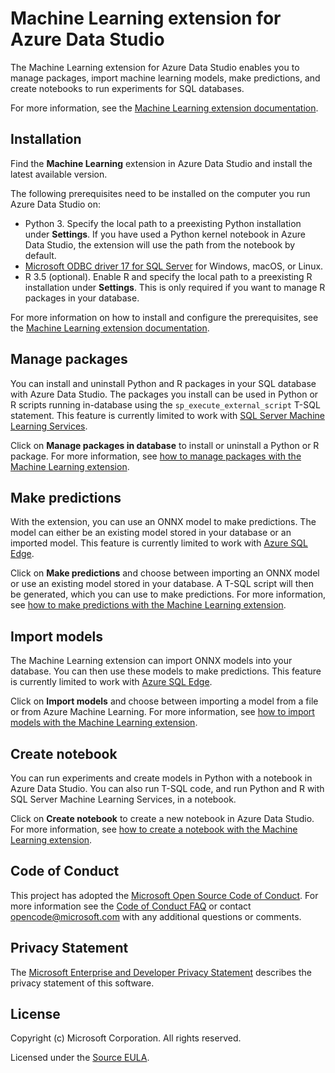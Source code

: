 # Machine Learning extension for Azure Data Studio

The Machine Learning extension for Azure Data Studio enables you to manage packages, import machine learning models, make predictions, and create notebooks to run experiments for SQL databases.

For more information, see the [Machine Learning extension documentation](https://go.microsoft.com/fwlink/?linkid=2129918).

## Installation

Find the **Machine Learning** extension in Azure Data Studio and install the latest available version.

The following prerequisites need to be installed on the computer you run Azure Data Studio on:

- Python 3. Specify the local path to a preexisting Python installation under **Settings**. If you have used a Python kernel notebook in Azure Data Studio, the extension will use the path from the notebook by default.
- [Microsoft ODBC driver 17 for SQL Server](https://go.microsoft.com/fwlink/?linkid=2129818) for Windows, macOS, or Linux.
- R 3.5 (optional). Enable R and specify the local path to a preexisting R installation under **Settings**. This is only required if you want to manage R packages in your database.

For more information on how to install and configure the prerequisites, see the [Machine Learning extension documentation](https://go.microsoft.com/fwlink/?linkid=2129918).

## Manage packages

You can install and uninstall Python and R packages in your SQL database with Azure Data Studio. The packages you install can be used in Python or R scripts running in-database using the `sp_execute_external_script` T-SQL statement. This feature is currently limited to work with [SQL Server Machine Learning Services](https://go.microsoft.com/fwlink/?linkid=2128672).

Click on **Manage packages in database** to install or uninstall a Python or R package. For more information, see [how to manage packages with the Machine Learning extension](https://go.microsoft.com/fwlink/?linkid=2129919).

## Make predictions

With the extension, you can use an ONNX model to make predictions. The model can either be an existing model stored in your database or an imported model. This feature is currently limited to work with [Azure SQL Edge](https://go.microsoft.com/fwlink/?linkid=2129794).

Click on **Make predictions** and choose between importing an ONNX model or use an existing model stored in your database. A T-SQL script will then be generated, which you can use to make predictions. For more information, see [how to make predictions with the Machine Learning extension](https://go.microsoft.com/fwlink/?linkid=2129795).

## Import models

The Machine Learning extension can import ONNX models into your database. You can then use these models to make predictions. This feature is currently limited to work with [Azure SQL Edge](https://go.microsoft.com/fwlink/?linkid=2129794).

Click on **Import models** and choose between importing a model from a file or from Azure Machine Learning. For more information, see [how to import models with the Machine Learning extension](https://go.microsoft.com/fwlink/?linkid=2129796).

## Create notebook

You can run experiments and create models in Python with a notebook in Azure Data Studio. You can also run T-SQL code, and run Python and R with SQL Server Machine Learning Services, in a notebook.

Click on **Create notebook** to create a new notebook in Azure Data Studio. For more information, see [how to create a notebook with the Machine Learning extension](https://go.microsoft.com/fwlink/?linkid=2129920).

## Code of Conduct

This project has adopted the [Microsoft Open Source Code of Conduct](https://opensource.microsoft.com/codeofconduct/). For more information see the [Code of Conduct FAQ](https://opensource.microsoft.com/codeofconduct/faq/) or contact [opencode@microsoft.com](mailto:opencode@microsoft.com) with any additional questions or comments.

## Privacy Statement

The [Microsoft Enterprise and Developer Privacy Statement](https://privacy.microsoft.com/privacystatement) describes the privacy statement of this software.

## License

Copyright (c) Microsoft Corporation. All rights reserved.

Licensed under the [Source EULA](https://raw.githubusercontent.com/Microsoft/azuredatastudio/main/LICENSE.txt).
